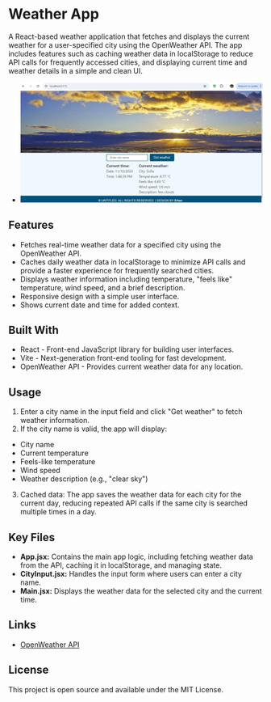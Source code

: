 # Weather App
A React-based weather application that fetches and displays the current weather for a user-specified city using the OpenWeather API. The app includes features such as caching weather data in localStorage to reduce API calls for frequently accessed cities, and displaying current time and weather details in a simple and clean UI.

- <p><img src="images/weather_app.jpg" alt="first_img" width="800px"></p>

## Features
 - Fetches real-time weather data for a specified city using the OpenWeather API.
 - Caches daily weather data in localStorage to minimize API calls and provide a faster experience for frequently searched cities.
 - Displays weather information including temperature, "feels like" temperature, wind speed, and a brief description.
 - Responsive design with a simple user interface.
 - Shows current date and time for added context.
   
## Built With
 - React - Front-end JavaScript library for building user interfaces.
 - Vite - Next-generation front-end tooling for fast development.
 - OpenWeather API - Provides current weather data for any location.

## Usage
1. Enter a city name in the input field and click "Get weather" to fetch weather information.
2. If the city name is valid, the app will display:
  - City name
  - Current temperature
  - Feels-like temperature
  - Wind speed
  - Weather description (e.g., "clear sky")
3. Cached data: The app saves the weather data for each city for the current day, reducing repeated API calls if the same city is searched multiple times in a day.

## Key Files
 - **App.jsx:** Contains the main app logic, including fetching weather data from the API, caching it in localStorage, and managing state.
 - **CityInput.jsx:** Handles the input form where users can enter a city name.
 - **Main.jsx:** Displays the weather data for the selected city and the current time.

## Links
 - [OpenWeather API](https://openweathermap.org/)
## License
This project is open source and available under the MIT License.

